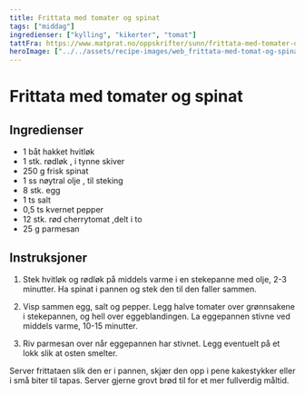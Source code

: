 ```yaml
---
title: Frittata med tomater og spinat
tags: ["middag"]
ingredienser: ["kylling", "kikerter", "tomat"]
tattFra: https://www.matprat.no/oppskrifter/sunn/frittata-med-tomater-og-spinat/
heroImage: ["../../assets/recipe-images/web_frittata-med-tomat-og-spinat.jpg"]
---
```


# Frittata med tomater og spinat

## Ingredienser

- 1 båt hakket hvitløk
- 1 stk. rødløk , i tynne skiver
- 250 g frisk spinat
- 1 ss nøytral olje , til steking
- 8 stk. egg
- 1 ts salt
- 0,5 ts kvernet pepper
- 12 stk. rød cherrytomat ,delt i to
- 25 g parmesan

## Instruksjoner

1. Stek hvitløk og rødløk på middels varme i en stekepanne med olje, 2-3 minutter. Ha spinat i pannen og stek den til den faller sammen.

2. Visp sammen egg, salt og pepper. Legg halve tomater over grønnsakene i stekepannen, og hell over eggeblandingen. La eggepannen stivne ved middels varme, 10-15 minutter.

3. Riv parmesan over når eggepannen har stivnet. Legg eventuelt på et lokk slik at osten smelter.

Server frittataen slik den er i pannen, skjær den opp i pene kakestykker eller i små biter til tapas. Server gjerne grovt brød til for et mer fullverdig måltid.
